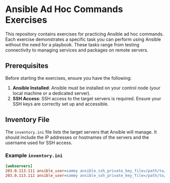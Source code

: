 # Ansible Ad Hoc Commands Exercises

This repository contains exercises for practicing Ansible ad hoc commands. Each exercise demonstrates a specific task you can perform using Ansible without the need for a playbook. These tasks range from testing connectivity to managing services and packages on remote servers.

## Prerequisites

Before starting the exercises, ensure you have the following:

1. **Ansible Installed**: Ansible must be installed on your control node (your local machine or a dedicated server).
2. **SSH Access**: SSH access to the target servers is required. Ensure your SSH keys are correctly set up and accessible.

## Inventory File

The `inventory.ini` file lists the target servers that Ansible will manage. It should include the IP addresses or hostnames of the servers and the username used for SSH access.

### Example `inventory.ini`

```ini
[webservers]
203.0.113.111 ansible_user=sammy ansible_ssh_private_key_file=/path/to/private/key
203.0.113.112 ansible_user=sammy ansible_ssh_private_key_file=/path/to/private/key
```
